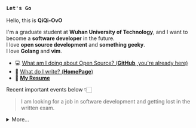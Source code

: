 ### `Let's Go`


Hello, this is **QiQi-OvO**

I'm a graduate student at **Wuhan University of Technology**, and I want to become a **software developer** in the future.  
I love **open source development** and **something geeky**.  
I love **Golang** and **vim**.

- 💻  [What am I doing about Open Source? (**GitHub**, you're already here)](https://github.com/QiQi-OvO)
- 💬  [What do I write? (**HomePage**)](https://twitter.com/fkadev)
- 🏹  [**My Resume**](http://47.92.101.195:7778/resume.pdf)

Recent important events below 👇🏻

> I am looking for a job in software development and getting lost in the written exam.

<details>
  <summary>More...</summary>
  <img src="https://github-readme-stats.vercel.app/api?username=qiqi-ovo&show_icons=true&count_private=true&theme=dark" />
</details>

